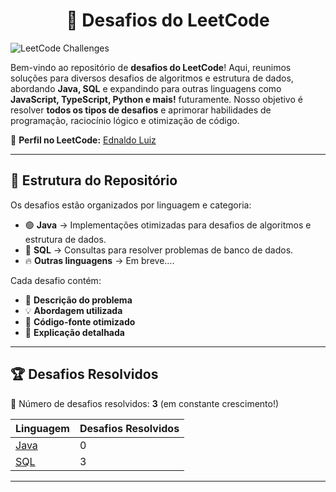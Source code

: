 <h1 align=center> 🚀 Desafios do LeetCode </h1>

![LeetCode Challenges](https://assets.leetcode.com/contest/weekly-contest-290/card_img_1654267980.png)

Bem-vindo ao repositório de **desafios do LeetCode**! Aqui, reunimos soluções para diversos desafios de algoritmos e estrutura de dados, abordando **Java, SQL** e expandindo para outras linguagens como **JavaScript, TypeScript, Python e mais!** futuramente. Nosso objetivo é resolver **todos os tipos de desafios** e aprimorar habilidades de programação, raciocínio lógico e otimização de código.

🔗 **Perfil no LeetCode:** [Ednaldo Luiz](https://leetcode.com/u/EdnaldoLuiz/)

---

## 📂 Estrutura do Repositório

Os desafios estão organizados por linguagem e categoria:
- 🟢 **Java** → Implementações otimizadas para desafios de algoritmos e estrutura de dados.
- 🔵 **SQL** → Consultas para resolver problemas de banco de dados.
- 🔥 **Outras linguagens** → Em breve....

Cada desafio contém:
- 📌 **Descrição do problema**
- 💡 **Abordagem utilizada**
- 🚀 **Código-fonte otimizado**
- 📝 **Explicação detalhada**

---

## 🏆 Desafios Resolvidos

🔢 Número de desafios resolvidos: **3** (em constante crescimento!)

| Linguagem  | Desafios Resolvidos |
|------------|--------------------|
| [Java](https://github.com/EdnaldoLuiz/leetcode/tree/main/Java)       | 0 |
| [SQL](https://github.com/EdnaldoLuiz/leetcode/tree/main/SQL/MySQL)        | 3 |


---